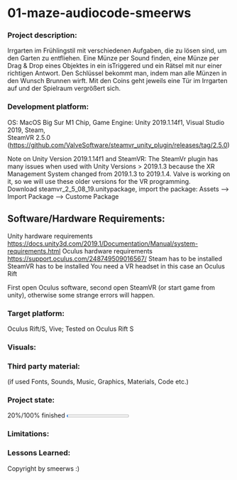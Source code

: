 # 01-maze-audiocode-smeerws

### Project description: 
Irrgarten im Frühlingstil mit verschiedenen Aufgaben, die zu lösen sind, um den Garten zu entfliehen. Eine Münze per Sound finden, eine Münze per Drag & Drop eines Objektes in ein isTriggered und ein Rätsel mit nur einer richtigen Antwort. Den Schlüssel bekommt man, indem man alle Münzen in den Wunsch Brunnen wirft. Mit den Coins geht jeweils eine Tür im Irrgarten auf und der Spielraum vergrößert sich.

### Development platform: 
OS: MacOS Big Sur M1 Chip, Game Engine: Unity 2019.1.14f1, Visual Studio 2019, Steam,  
SteamVR 2.5.0 (https://github.com/ValveSoftware/steamvr_unity_plugin/releases/tag/2.5.0)

Note on Unity Version 2019.1.14f1 and SteamVR: The SteamVr plugin has many issues when used with Unity Versions > 2019.1.3 because the XR Management System changed from 2019.1.3 to 2019.1.4. Valve is working on it, so we will use these older versions for the VR programming.  
Download steamvr_2_5_08_19.unitypackage, import the package: Assets --> Import Package --> Custome Package

## Software/Hardware Requirements: 
Unity hardware requirements https://docs.unity3d.com/2019.1/Documentation/Manual/system-requirements.html 
Oculus hardware requirements https://support.oculus.com/248749509016567/
Steam has to be installed
SteamVR has to be installed
You need a VR headset in this case an Oculus Rift

First open Oculus software, second open SteamVR (or start game from unity), otherwise some strange errors will happen. 


### Target platform: 
Oculus Rift/S, Vive; 
Tested on Oculus Rift S

### Visuals: 



### Third party material: 
(if used Fonts, Sounds, Music, Graphics, Materials, Code etc.)

### Project state: 
20%/100% finished
<progress max="100" value="2"></progress>

### Limitations: 

### Lessons Learned: 

Copyright by smeerws :)
